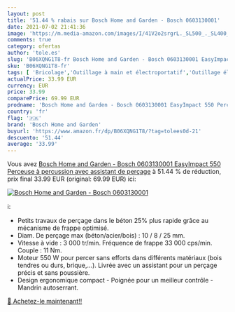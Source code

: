 ```yaml
---
layout: post
title: '51.44 % rabais sur Bosch Home and Garden - Bosch 0603130001'
date: 2021-07-02 21:41:36
image: 'https://m.media-amazon.com/images/I/41V2o2srgrL._SL500_._SL400_.jpg'
comments: true
category: ofertas
author: 'tole.es'
slug: 'B06XQNG1T8-fr Bosch Home and Garden - Bosch 0603130001 EasyImpact 550...'
sku: 'B06XQNG1T8-fr'
tags: [ 'Bricolage','Outillage à main et électroportatif','Outillage électroportatif','Perceuses','Perceuses à percussion','bosch home and garden', ]
actualPrice: 33.99 EUR
currency: EUR
price: 33.99
comparePrice: 69.99 EUR
prodname: 'Bosch Home and Garden - Bosch 0603130001 EasyImpact 550 Perceuse à percussion avec assistant de perçage'
country: 'fr'
flag: '🇫🇷'
brand: 'Bosch Home and Garden'
buyurl: 'https://www.amazon.fr/dp/B06XQNG1T8/?tag=tolees0d-21'
descuento: '51.44'
average: '33.99'
---
```


Vous avez [Bosch Home and Garden - Bosch 0603130001 EasyImpact 550 Perceuse à percussion avec assistant de perçage](https://www.amazon.fr/dp/B06XQNG1T8/?tag=tolees0d-21)  à  51.44 % de réduction, prix final  33.99 EUR (original: 69.99 EUR) ici:

[![Bosch Home and Garden - Bosch 0603130001](https://m.media-amazon.com/images/I/41V2o2srgrL._SL500_._SL400_.jpg)](https://www.amazon.fr/dp/B06XQNG1T8/?tag=tolees0d-21)

ℹ️:

- Petits travaux de perçage dans le béton 25% plus rapide grâce au mécanisme de frappe optimisé.
- Diam. De perçage max (béton/acier/bois) : 10 / 8 / 25 mm.
- Vitesse à vide : 3 000 tr/min. Fréquence de frappe 33 000 cps/min. Couple : 11 Nm.
- Moteur 550 W pour percer sans efforts dans différents matériaux (bois tendres ou durs, brique,…). Livrée avec un assistant pour un perçage précis et sans poussière.
- Design ergonomique compact - Poignée pour un meilleur contrôle - Mandrin autoserrant.

[🛒 Achetez-le maintenant!!](https://www.amazon.fr/dp/B06XQNG1T8/?tag=tolees0d-21)
